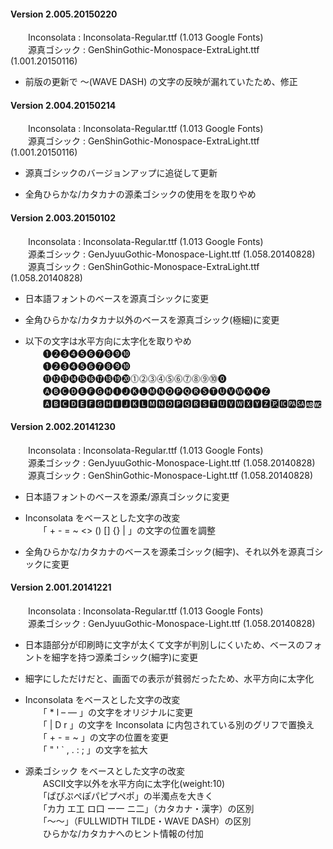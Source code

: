 #### Version 2.005.20150220  
　　Inconsolata : Inconsolata-Regular.ttf (1.013 Google Fonts)  
　　源真ゴシック : GenShinGothic-Monospace-ExtraLight.ttf (1.001.20150116)  

* 前版の更新で 〜(WAVE DASH) の文字の反映が漏れていたため、修正


#### Version 2.004.20150214  
　　Inconsolata : Inconsolata-Regular.ttf (1.013 Google Fonts)  
　　源真ゴシック : GenShinGothic-Monospace-ExtraLight.ttf (1.001.20150116)  

* 源真ゴシックのバージョンアップに追従して更新  

* 全角ひらかな/カタカナの源柔ゴシックの使用をを取りやめ  

#### Version 2.003.20150102  
　　Inconsolata : Inconsolata-Regular.ttf (1.013 Google Fonts)  
　　源柔ゴシック : GenJyuuGothic-Monospace-Light.ttf (1.058.20140828)  
　　源真ゴシック : GenShinGothic-Monospace-ExtraLight.ttf (1.058.20140828)  

* 日本語フォントのベースを源真ゴシックに変更  

* 全角ひらかな/カタカナ以外のベースを源真ゴシック(極細)に変更  

* 以下の文字は水平方向に太字化を取りやめ  
　　❶❷❸❹❺❻❼❽❾❿  
　　➊➋➌➍➎➏➐➑➒➓  
　　⓫⓬⓭⓮⓯⓰⓱⓲⓳⓴⓵⓶⓷⓸⓹⓺⓻⓼⓽⓾⓿  
　　🅐🅑🅒🅓🅔🅕🅖🅗🅘🅙🅚🅛🅜🅝🅞🅟🅠🅡🅢🅣🅤🅥🅦🅧🅨🅩  
　　🅰🅱🅲🅳🅴🅵🅶🅷🅸🅹🅺🅻🅼🅽🅾🅿🆀🆁🆂🆃🆄🆅🆆🆇🆈🆉🆊🆋🆌🆍🆎🆏  

#### Version 2.002.20141230  
　　Inconsolata : Inconsolata-Regular.ttf (1.013 Google Fonts)  
　　源柔ゴシック : GenJyuuGothic-Monospace-Light.ttf (1.058.20140828)  
　　源真ゴシック : GenShinGothic-Monospace-Light.ttf (1.058.20140828)  

* 日本語フォントのベースを源柔/源真ゴシックに変更  

* Inconsolata をベースとした文字の改変  
　　「 + - = ~ <> () [] {} | 」の文字の位置を調整    

* 全角ひらかな/カタカナのベースを源柔ゴシック(細字)、それ以外を源真ゴシックに変更  

#### Version 2.001.20141221  
　　Inconsolata : Inconsolata-Regular.ttf (1.013 Google Fonts)  
　　源柔ゴシック : GenJyuuGothic-Monospace-Light.ttf (1.058.20140828)  

* 日本語部分が印刷時に文字が太くて文字が判別しにくいため、ベースのフォントを細字を持つ源柔ゴシック(細字)に変更  
* 細字にしただけだと、画面での表示が貧弱だったため、水平方向に太字化  

* Inconsolata をベースとした文字の改変  
　　「 * l – — 」の文字をオリジナルに変更  
　　「 | D r 」の文字を Inconsolata に内包されている別のグリフで置換え   
　　「 + - = ~ 」の文字の位置を変更    
　　「 " ' ` , . : ; 」の文字を拡大   

* 源柔ゴシック をベースとした文字の改変  
　　ASCII文字以外を水平方向に太字化(weight:10)  
　　「ぱぴぷぺぽパピプペポ」の半濁点を大きく  
　　「カ力 エ工 ロ口 ー一 ニ二」（カタカナ・漢字）の区別  
　　「～〜」（FULLWIDTH TILDE・WAVE DASH）の区別  
　　ひらかな/カタカナへのヒント情報の付加
